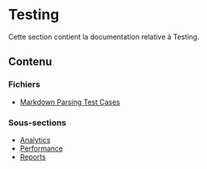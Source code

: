 # Testing

Cette section contient la documentation relative à Testing.

## Contenu


### Fichiers

- [Markdown Parsing Test Cases](./markdown_parsing_test_cases.md)

### Sous-sections

- [Analytics](./analytics/)
- [Performance](./performance/)
- [Reports](./reports/)
